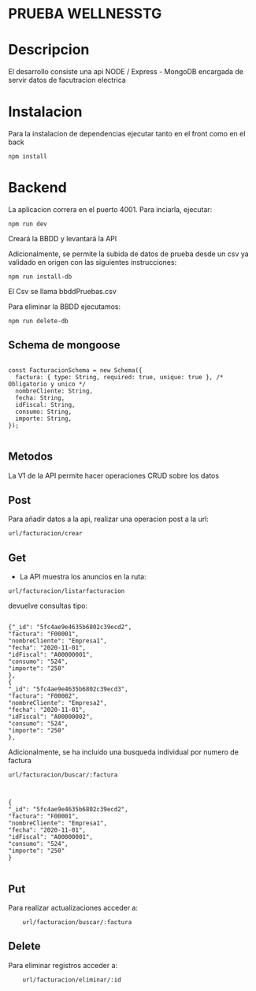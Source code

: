 # PRUEBA WELLNESSTG


# Descripcion
El desarrollo consiste una api NODE / Express - MongoDB encargada de servir datos de facutracion electrica


# Instalacion

Para la instalacion de dependencias ejecutar tanto en el front como en el back
```
npm install

```


# Backend

La aplicacion correra en el puerto 4001. Para inciarla, ejecutar:



```
npm run dev 

```

Creará la BBDD y levantará la API



Adicionalmente, se permite la subida de datos de prueba desde un csv ya validado en origen con las siguientes instrucciones:


```
npm run install-db

```

El Csv se llama bbddPruebas.csv



Para eliminar la BBDD ejecutamos: 



```
npm run delete-db

```

## Schema de mongoose

```

const FacturacionSchema = new Schema({
  factura: { type: String, required: true, unique: true }, /* Obligatorio y unico */
  nombreCliente: String,
  fecha: String,
  idFiscal: String,
  consumo: String,
  importe: String,
});


```


## Metodos
La V1 de la API permite hacer operaciones CRUD sobre los datos


## Post
Para añadir datos a la api, realizar una operacion post a la url: 

```
url/facturacion/crear

```

## Get
- La API muestra los anuncios en la ruta:

```
url/facturacion/listarfacturacion
```

devuelve consultas tipo: 

```

{"_id": "5fc4ae9e4635b6802c39ecd2",
"factura": "F00001",
"nombreCliente": "Empresa1",
"fecha": "2020-11-01",
"idFiscal": "A00000001",
"consumo": "524",
"importe": "250"
},
{
"_id": "5fc4ae9e4635b6802c39ecd3",
"factura": "F00002",
"nombreCliente": "Empresa2",
"fecha": "2020-11-01",
"idFiscal": "A00000002",
"consumo": "524",
"importe": "250"
},

```

Adicionalmente, se ha incluido una busqueda individual por numero de factura

```
url/facturacion/buscar/:factura



{
"_id": "5fc4ae9e4635b6802c39ecd2",
"factura": "F00001",
"nombreCliente": "Empresa1",
"fecha": "2020-11-01",
"idFiscal": "A00000001",
"consumo": "524",
"importe": "250"
}


```
## Put

Para realizar actualizaciones acceder a:

```
    url/facturacion/buscar/:factura
```


## Delete

Para eliminar registros acceder a: 

```
    url/facturacion/eliminar/:id
```























